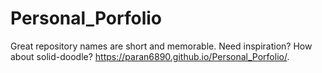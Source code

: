 # Personal_Porfolio
Great repository names are short and memorable. Need inspiration? How about solid-doodle? 
https://paran6890.github.io/Personal_Porfolio/.
